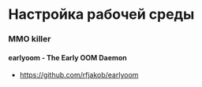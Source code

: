 # Настройка рабочей среды

### MMO killer

#### earlyoom - The Early OOM Daemon

* https://github.com/rfjakob/earlyoom



